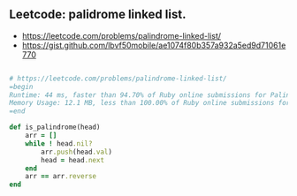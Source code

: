 ## Leetcode: palidrome linked list.

- https://leetcode.com/problems/palindrome-linked-list/
- https://gist.github.com/lbvf50mobile/ae1074f80b357a932a5ed9d71061e770


```Ruby

# https://leetcode.com/problems/palindrome-linked-list/
=begin
Runtime: 44 ms, faster than 94.70% of Ruby online submissions for Palindrome Linked List.
Memory Usage: 12.1 MB, less than 100.00% of Ruby online submissions for Palindrome Linked List.
=end

def is_palindrome(head)
    arr = []
    while ! head.nil?
        arr.push(head.val)
        head = head.next
    end
    arr == arr.reverse
end 
```